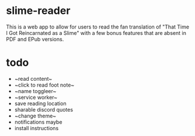 # slime-reader
This is a web app to allow for users to read the fan translation of "That Time I Got Reincarnated as a Slime" with a few bonus features that are absent in PDF and EPub versions.

# todo
- ~read content~
- ~click to read foot note~
- ~name toggleer~
- ~service worker~
- save reading location
- sharable discord quotes
- ~change theme~
- notifications maybe
- install instructions
